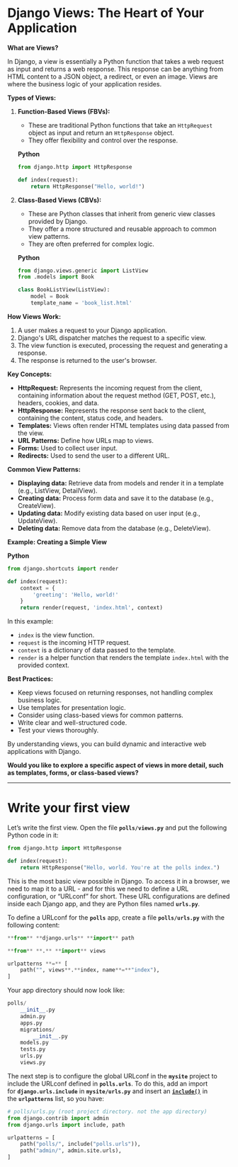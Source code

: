 # **Django Views: The Heart of Your Application**

**What are Views?**

In Django, a view is essentially a Python function that takes a web request as input and returns a web response. This response can be anything from HTML content to a JSON object, a redirect, or even an image. Views are where the business logic of your application resides.

**Types of Views:**

1. **Function-Based Views (FBVs):**
    - These are traditional Python functions that take an `HttpRequest` object as input and return an `HttpResponse` object.
    - They offer flexibility and control over the response.
    
    **Python**
    
    ```python
    from django.http import HttpResponse
    
    def index(request):
        return HttpResponse("Hello, world!")
    ```
    
2. **Class-Based Views (CBVs):**
    - These are Python classes that inherit from generic view classes provided by Django.
    - They offer a more structured and reusable approach to common view patterns.
    - They are often preferred for complex logic.
    
    **Python**
    
    ```python
    from django.views.generic import ListView
    from .models import Book
    
    class BookListView(ListView):
        model = Book
        template_name = 'book_list.html'
    ```
    

**How Views Work:**

1. A user makes a request to your Django application.
2. Django's URL dispatcher matches the request to a specific view.
3. The view function is executed, processing the request and generating a response.
4. The response is returned to the user's browser.

**Key Concepts:**

- **HttpRequest:** Represents the incoming request from the client, containing information about the request method (GET, POST, etc.), headers, cookies, and data.
- **HttpResponse:** Represents the response sent back to the client, containing the content, status code, and headers.
- **Templates:** Views often render HTML templates using data passed from the view.
- **URL Patterns:** Define how URLs map to views.
- **Forms:** Used to collect user input.
- **Redirects:** Used to send the user to a different URL.

**Common View Patterns:**

- **Displaying data:** Retrieve data from models and render it in a template (e.g., ListView, DetailView).
- **Creating data:** Process form data and save it to the database (e.g., CreateView).
- **Updating data:** Modify existing data based on user input (e.g., UpdateView).
- **Deleting data:** Remove data from the database (e.g., DeleteView).

**Example: Creating a Simple View**

**Python**

```python
from django.shortcuts import render

def index(request):
    context = {
        'greeting': 'Hello, world!'
    }
    return render(request, 'index.html', context)
```

In this example:

- `index` is the view function.
- `request` is the incoming HTTP request.
- `context` is a dictionary of data passed to the template.
- `render` is a helper function that renders the template `index.html` with the provided context.

**Best Practices:**

- Keep views focused on returning responses, not handling complex business logic.
- Use templates for presentation logic.
- Consider using class-based views for common patterns.
- Write clear and well-structured code.
- Test your views thoroughly.

By understanding views, you can build dynamic and interactive web applications with Django.

**Would you like to explore a specific aspect of views in more detail, such as templates, forms, or class-based views?**

---

# Write your first view

Let’s write the first view. Open the file **`polls/views.py`** and put the following Python code in it:

```python
from django.http import HttpResponse

def index(request):
    return HttpResponse("Hello, world. You're at the polls index.")
```

This is the most basic view possible in Django. To access it in a browser, we need to map it to a URL - and for this we need to define a URL configuration, or “URLconf” for short. These URL configurations are defined inside each Django app, and they are Python files named **`urls.py`**.

To define a URLconf for the **`polls`** app, create a file **`polls/urls.py`** with the following content:

```python
**from** **django.urls** **import** path

**from** **.** **import** views

urlpatterns **=** [
    path("", views**.**index, name**=**"index"),
]
```

Your app directory should now look like:

```python
polls/
    __init__.py
    admin.py
    apps.py
    migrations/
        __init__.py
    models.py
    tests.py
    urls.py
    views.py
```

The next step is to configure the global URLconf in the **`mysite`** project to include the URLconf defined in **`polls.urls`**. To do this, add an import for **`django.urls.include`** in **`mysite/urls.py`** and insert an [**`include()`**](https://docs.djangoproject.com/en/5.1/ref/urls/#django.urls.include) in the **`urlpatterns`** list, so you have:

```python
# polls/urls.py (root project directory. not the app directory)
from django.contrib import admin
from django.urls import include, path

urlpatterns = [
    path("polls/", include("polls.urls")),
    path("admin/", admin.site.urls),
]
```
